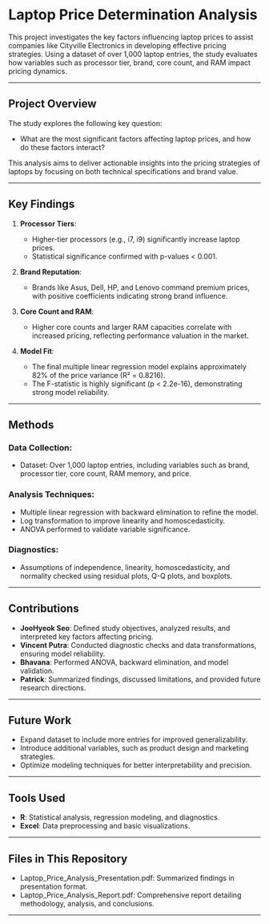 # Laptop Price Determination Analysis

This project investigates the key factors influencing laptop prices to assist companies like Cityville Electronics in developing effective pricing strategies. Using a dataset of over 1,000 laptop entries, the study evaluates how variables such as processor tier, brand, core count, and RAM impact pricing dynamics.

---

## Project Overview
The study explores the following key question:
- What are the most significant factors affecting laptop prices, and how do these factors interact?

This analysis aims to deliver actionable insights into the pricing strategies of laptops by focusing on both technical specifications and brand value.

---

## Key Findings
1. **Processor Tiers**:
   - Higher-tier processors (e.g., i7, i9) significantly increase laptop prices.
   - Statistical significance confirmed with p-values < 0.001.

2. **Brand Reputation**:
   - Brands like Asus, Dell, HP, and Lenovo command premium prices, with positive coefficients indicating strong brand influence.

3. **Core Count and RAM**:
   - Higher core counts and larger RAM capacities correlate with increased pricing, reflecting performance valuation in the market.

4. **Model Fit**:
   - The final multiple linear regression model explains approximately 82% of the price variance (R² = 0.8216).
   - The F-statistic is highly significant (p < 2.2e-16), demonstrating strong model reliability.
     
---

## Methods
### Data Collection:
- Dataset: Over 1,000 laptop entries, including variables such as brand, processor tier, core count, RAM memory, and price.

### Analysis Techniques:
- Multiple linear regression with backward elimination to refine the model.
- Log transformation to improve linearity and homoscedasticity.
- ANOVA performed to validate variable significance.

### Diagnostics:
- Assumptions of independence, linearity, homoscedasticity, and normality checked using residual plots, Q-Q plots, and boxplots.
  
---

## Contributions
- **JooHyeok Seo**: Defined study objectives, analyzed results, and interpreted key factors affecting pricing.
- **Vincent Putra**: Conducted diagnostic checks and data transformations, ensuring model reliability.
- **Bhavana**: Performed ANOVA, backward elimination, and model validation.
- **Patrick**: Summarized findings, discussed limitations, and provided future research directions.
  
---

## Future Work
- Expand dataset to include more entries for improved generalizability.
- Introduce additional variables, such as product design and marketing strategies.
- Optimize modeling techniques for better interpretability and precision.
  
---

## Tools Used
- **R**: Statistical analysis, regression modeling, and diagnostics.
- **Excel**: Data preprocessing and basic visualizations.

---

## Files in This Repository
- Laptop_Price_Analysis_Presentation.pdf: Summarized findings in presentation format.
- Laptop_Price_Analysis_Report.pdf: Comprehensive report detailing methodology, analysis, and conclusions.

---
